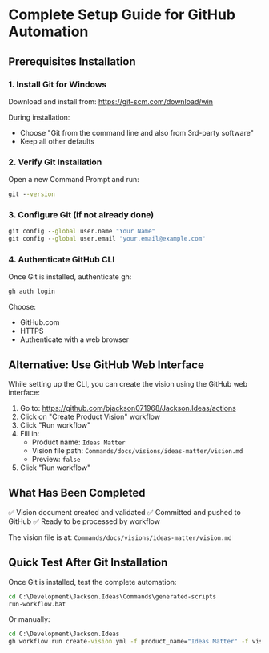 # Complete Setup Guide for GitHub Automation

## Prerequisites Installation

### 1. Install Git for Windows
Download and install from: https://git-scm.com/download/win

During installation:
- Choose "Git from the command line and also from 3rd-party software"
- Keep all other defaults

### 2. Verify Git Installation
Open a new Command Prompt and run:
```cmd
git --version
```

### 3. Configure Git (if not already done)
```cmd
git config --global user.name "Your Name"
git config --global user.email "your.email@example.com"
```

### 4. Authenticate GitHub CLI
Once Git is installed, authenticate gh:
```cmd
gh auth login
```

Choose:
- GitHub.com
- HTTPS
- Authenticate with a web browser

## Alternative: Use GitHub Web Interface

While setting up the CLI, you can create the vision using the GitHub web interface:

1. Go to: https://github.com/bjackson071968/Jackson.Ideas/actions
2. Click on "Create Product Vision" workflow
3. Click "Run workflow"
4. Fill in:
   - Product name: `Ideas Matter`
   - Vision file path: `Commands/docs/visions/ideas-matter/vision.md`
   - Preview: `false`
5. Click "Run workflow"

## What Has Been Completed

✅ Vision document created and validated
✅ Committed and pushed to GitHub
✅ Ready to be processed by workflow

The vision file is at: `Commands/docs/visions/ideas-matter/vision.md`

## Quick Test After Git Installation

Once Git is installed, test the complete automation:
```cmd
cd C:\Development\Jackson.Ideas\Commands\generated-scripts
run-workflow.bat
```

Or manually:
```cmd
cd C:\Development\Jackson.Ideas
gh workflow run create-vision.yml -f product_name="Ideas Matter" -f vision_file_path="Commands/docs/visions/ideas-matter/vision.md" -f preview=false
```